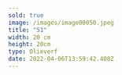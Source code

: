 ```yaml
---
sold: true
image: /images/image00050.jpeg
title: "51"
width: 20 cm
height: 20cm
type: Olieverf
date: 2022-04-06T13:59:42.408Z
---
```

